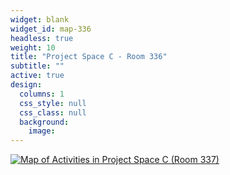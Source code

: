 ```yaml
---
widget: blank
widget_id: map-336
headless: true
weight: 10
title: "Project Space C - Room 336"
subtitle: ""
active: true
design:
  columns: 1
  css_style: null
  css_class: null
  background:
    image: 
---
```

[![Map of Activities in Project Space C (Room 337)](/images/Project-Space-C.jpg)](/images/Project-Space-C.jpg)